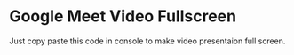 # Google Meet Video Fullscreen

Just copy paste this code in console to make video presentaion full screen.